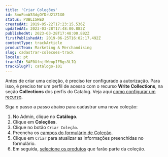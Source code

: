 ```yaml
---
title: 'Criar Coleções'
id: 3moFonW33dgOYDrU21Z1X0
status: PUBLISHED
createdAt: 2019-05-22T17:23:15.536Z
updatedAt: 2023-03-28T17:48:00.882Z
publishedAt: 2023-03-28T17:48:00.882Z
firstPublishedAt: 2019-06-25T16:02:17.492Z
contentType: trackArticle
productTeam: Marketing & Merchandising
slug: cadastrar-colecoes-track
locale: pt
trackId: 5AF0XfnjfWeopIFBgs3LIQ
trackSlugPT: catalogo-101
---
```


<div class="alert alert-warning">
  <p>Antes de criar uma coleção, é preciso ter configurado a autorização. Para isso, é preciso ter um perfil de acesso com o recurso <b>Write Collections</b>, na seção <b>Collections</b> dos perfis do Catalog. Veja aqui <a href ="https://help.vtex.com/pt/tutorial/perfis-de-acesso--7HKK5Uau2H6wxE1rH5oRbc">como configurar um recurso</a>.</p>
</div>

Siga o passo a passo abaixo para cadastrar uma nova coleção:

1. No Admin, clique no **Catálogo**.
2. Clique em **Coleções**.
3. Clique no botão `Criar Coleção`.
4. Preencha os [campos do formulário de Coleção](https://help.vtex.com/pt/tutorial/cadastrar-colecoes-beta--yJBHqNMViOAnnnq4fyOye#campos-de-cadastro-de-colecao).
5. Clique em `Criar` para atualizar as informações preenchidas no formulário.
6. Em seguida, [selecione os produtos](https://help.vtex.com/pt/tutorial/cadastrar-colecoes-beta--yJBHqNMViOAnnnq4fyOye#selecao-de-produtos) que farão parte da coleção.
